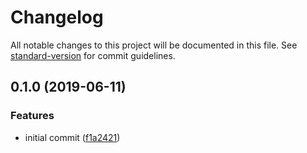 # Changelog

All notable changes to this project will be documented in this file. See [standard-version](https://github.com/conventional-changelog/standard-version) for commit guidelines.

## 0.1.0 (2019-06-11)


### Features

* initial commit ([f1a2421](https://github.com/ipfs-shipyard/js-ipid-did-resolver/commit/f1a2421))
